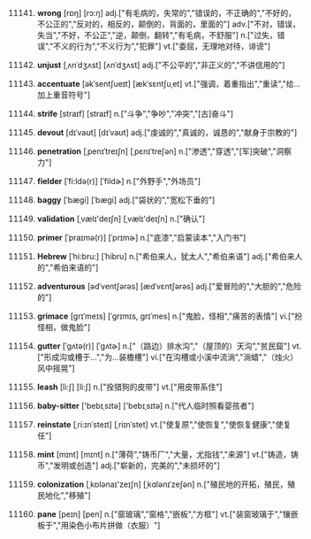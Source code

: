 11141. **wrong**
[rɒŋ]  [rɔ:ŋ]
adj.["有毛病的，失常的","错误的，不正确的","不好的，不公正的","反对的，相反的，颠倒的，背面的，里面的"]  adv.["不对，错误，失当","不好，不公正","逆，颠倒，翻转","有毛病，不舒服"]  n.["过失，错误","不义的行为","不义行为","犯罪"]  vt.["委屈，无理地对待，诽谤"]  

11142. **unjust**
[ˌʌnˈdʒʌst]  [ʌnˈdʒʌst]
adj.["不公平的","非正义的","不讲信用的"]  

11143. **accentuate**
[əkˈsentʃueɪt]  [ækˈsɛntʃuˌet]
vt.["强调，着重指出","重读","给…加上重音符号"]  

11144. **strife**
[straɪf]  [straɪf]
n.["斗争","争吵","冲突","[古]奋斗"]  

11145. **devout**
[dɪˈvaʊt]  [dɪˈvaʊt]
adj.["虔诚的","真诚的，诚恳的","献身于宗教的"]  

11146. **penetration**
[ˌpenɪˈtreɪʃn]  [ˌpɛnɪˈtreʃən]
n.["渗透","穿透","[军]突破","洞察力"]  

11147. **fielder**
[ˈfi:ldə(r)]  [ˈfildɚ]
n.["外野手","外场员"]  

11148. **baggy**
[ˈbægi]  [ˈbæɡi]
adj.["袋状的","宽松下垂的"]  

11149. **validation**
[ˌvælɪ'deɪʃn]  [ˌvælɪ'deɪʃn]
n.["确认"]  

11150. **primer**
[ˈpraɪmə(r)]  [ˈprɪmɚ]
n.["底漆","启蒙读本","入门书"]  

11151. **Hebrew**
[ˈhi:bru:]  [ˈhibru]
n.["希伯来人，犹太人","希伯来语"]  adj.["希伯来人的","希伯来语的"]  

11152. **adventurous**
[ədˈventʃərəs]  [ædˈvɛntʃərəs]
adj.["爱冒险的","大胆的","危险的"]  

11153. **grimace**
[grɪˈmeɪs]  [ˈɡrɪmɪs, ɡrɪˈmes]
n.["鬼脸，怪相","痛苦的表情"]  vi.["扮怪相，做鬼脸"]  

11154. **gutter**
[ˈgʌtə(r)]  [ˈɡʌtɚ]
n.["（路边）排水沟","（屋顶的）天沟","贫民窟"]  vt.["形成沟或槽于…","为…装檐槽"]  vi.["在沟槽或小溪中流淌","淌蜡","（烛火）风中摇晃"]  

11155. **leash**
[li:ʃ]  [li:ʃ]
n.["拴猎狗的皮带"]  vt.["用皮带系住"]  

11156. **baby-sitter**
['bebɪˌsɪtə]  ['bebɪˌsɪtə]
n.["代人临时照看婴孩者"]  

11157. **reinstate**
[ˌri:ɪnˈsteɪt]  [ˌriɪnˈstet]
vt.["使复原","使恢复","使恢复健康","使复任"]  

11158. **mint**
[mɪnt]  [mɪnt]
n.["薄荷","铸币厂","大量，尤指钱","来源"]  vt.["铸造，铸币","发明或创造"]  adj.["崭新的，完美的","未损坏的"]  

11159. **colonization**
[ˌkɒlənaɪ'zeɪʃn]  [ˌkɑlənɪˈzeʃən]
n.["殖民地的开拓，殖民，殖民地化","移殖"]  

11160. **pane**
[peɪn]  [pen]
n.["窗玻璃","窗格","嵌板","方框"]  vt.["装窗玻璃于","镶嵌板于","用染色小布片拼做（衣服）"]  

